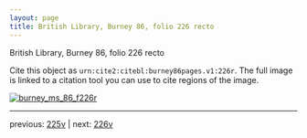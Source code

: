 ```yaml
---
layout: page
title: British Library, Burney 86, folio 226 recto
---
```


British Library, Burney 86, folio 226 recto

Cite this object as `urn:cite2:citebl:burney86pages.v1:226r`.  The full image is linked to a citation tool you can use to cite regions of the image.

[![burney_ms_86_f226r](http://www.homermultitext.org/iipsrv?IIIF=/project/homer/pyramidal/deepzoom/citebl/burney86imgs/v1/burney_ms_86_f226r.tif/full/800,/0/default.jpg)](http://www.homermultitext.org/ict2/?urn=urn:cite2:citebl:burney86imgs.v1:burney_ms_86_f226r) 

---

previous:  [225v](../225v/) | next: [226v](../226v/)